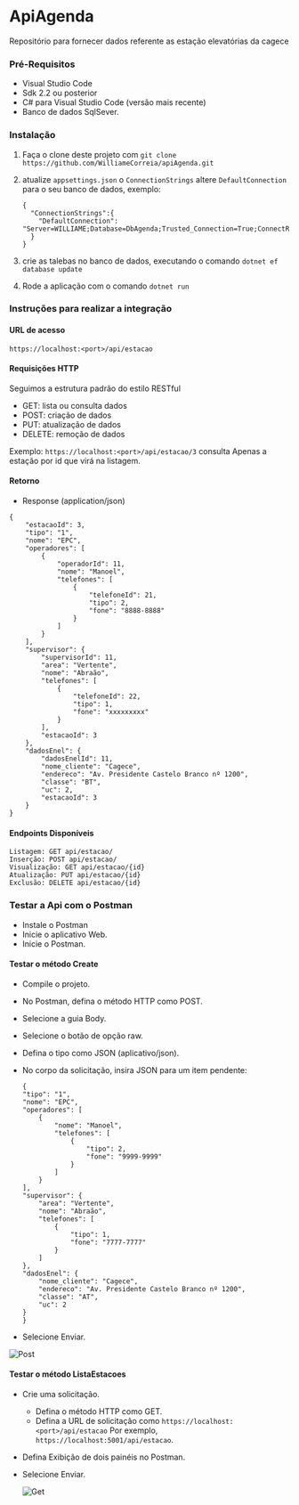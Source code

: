 # ApiAgenda
Repositório para fornecer dados referente as estação elevatórias da cagece

### Pré-Requisitos

- Visual Studio Code
- Sdk 2.2 ou posterior
- C# para Visual Studio Code (versão mais recente)
- Banco de dados SqlSever.

### Instalação

1. Faça o clone deste projeto com `git clone https://github.com/WilliameCorreia/apiAgenda.git`
2. atualize ``appsettings.json`` o ``ConnectionStrings`` altere ``DefaultConnection`` para o seu banco de dados, exemplo:

    ```
   {
      "ConnectionStrings":{
        "DefaultConnection": "Server=WILLIAME;Database=DbAgenda;Trusted_Connection=True;ConnectRetryCount=0"
      }
   }
    ```
    
3. crie as talebas no banco de dados, executando o comando ``dotnet ef database update`` 
4. Rode a aplicação com o comando `dotnet run`

### Instruções para realizar a integração

#### URL de acesso 
``https://localhost:<port>/api/estacao``

#### Requisições HTTP

Seguimos a estrutura padrão do estilo RESTful

- GET: lista ou consulta dados
- POST: criação de dados
- PUT: atualização de dados
- DELETE: remoção de dados

Exemplo: ``https://localhost:<port>/api/estacao/3`` consulta Apenas a estação por id que virá na listagem.

#### Retorno

- Response (application/json)

```
{
    "estacaoId": 3,
    "tipo": "1",
    "nome": "EPC",
    "operadores": [
        {
            "operadorId": 11,
            "nome": "Manoel",
            "telefones": [
                {
                    "telefoneId": 21,
                    "tipo": 2,
                    "fone": "8888-8888"
                }
            ]
        }
    ],
    "supervisor": {
        "supervisorId": 11,
        "area": "Vertente",
        "nome": "Abraão",
        "telefones": [
            {
                "telefoneId": 22,
                "tipo": 1,
                "fone": "xxxxxxxxx"
            }
        ],
        "estacaoId": 3
    },
    "dadosEnel": {
        "dadosEnelId": 11,
        "nome_cliente": "Cagece",
        "endereco": "Av. Presidente Castelo Branco nº 1200",
        "classe": "BT",
        "uc": 2,
        "estacaoId": 3
    }
}
```

#### Endpoints Disponíveis

```
Listagem: GET api/estacao/
Inserção: POST api/estacao/
Visualização: GET api/estacao/{id}
Atualização: PUT api/estacao/{id}
Exclusão: DELETE api/estacao/{id}
```

### Testar a Api com o Postman

- Instale o Postman
- Inicie o aplicativo Web.
- Inicie o Postman.

#### Testar o método Create
- Compile o projeto.
- No Postman, defina o método HTTP como POST.
- Selecione a guia Body.
- Selecione o botão de opção raw.
- Defina o tipo como JSON (aplicativo/json).
- No corpo da solicitação, insira JSON para um item pendente:

    ```
    {
    "tipo": "1",
    "nome": "EPC",
    "operadores": [
        {
            "nome": "Manoel",
            "telefones": [
                {
                    "tipo": 2,
                    "fone": "9999-9999"
                }
            ]
        }
    ],
    "supervisor": {
        "area": "Vertente",
        "nome": "Abraão",
        "telefones": [
            {
                "tipo": 1,
                "fone": "7777-7777"
            }
        ]
    },
    "dadosEnel": {
        "nome_cliente": "Cagece",
        "endereco": "Av. Presidente Castelo Branco nº 1200",
        "classe": "AT",
        "uc": 2
    }
    }
    ```
    
- Selecione Enviar.

![Post](https://user-images.githubusercontent.com/42654850/58427619-8822f780-8076-11e9-96df-ae5c4a2f2230.PNG)

#### Testar o método ListaEstacoes
- Crie uma solicitação.
    - Defina o método HTTP como GET.
    - Defina a URL de solicitação como ``https://localhost:<port>/api/estacao`` Por exemplo, ``https://localhost:5001/api/estacao``.
- Defina Exibição de dois painéis no Postman.
- Selecione Enviar.
    
    ![Get](https://user-images.githubusercontent.com/42654850/58427987-9a516580-8077-11e9-9c05-562dc59f5743.PNG)
